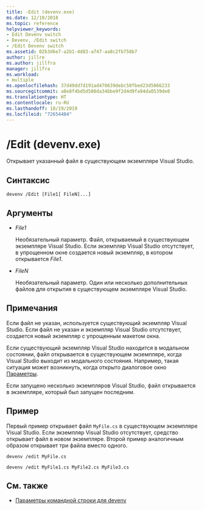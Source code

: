 ```yaml
---
title: -Edit (devenv.exe)
ms.date: 12/10/2018
ms.topic: reference
helpviewer_keywords:
- Edit Devenv switch
- Devenv, /Edit switch
- /Edit Devenv switch
ms.assetid: 02b3d6e7-a2b1-4d83-a747-aa8c2fb758b7
author: jillre
ms.author: jillfra
manager: jillfra
ms.workload:
- multiple
ms.openlocfilehash: 37d49dd7d191ad470639debc50fbed23d5066233
ms.sourcegitcommit: a8e8f4bd5d508da34bbe9f2d4d9fa94da0539de0
ms.translationtype: HT
ms.contentlocale: ru-RU
ms.lasthandoff: 10/19/2019
ms.locfileid: "72654484"
---
```

# <a name="edit-devenvexe"></a>/Edit (devenv.exe)

Открывает указанный файл в существующем экземпляре Visual Studio.

## <a name="syntax"></a>Синтаксис

```shell
devenv /Edit [File1[ FileN]...]
```

## <a name="arguments"></a>Аргументы

- *File1*

  Необязательный параметр. Файл, открываемый в существующем экземпляре Visual Studio. Если экземпляр Visual Studio отсутствует, в упрощенном окне создается новый экземпляр, в котором открывается *File1*.

- *FileN*

  Необязательный параметр. Один или несколько дополнительных файлов для открытия в существующем экземпляре Visual Studio.

## <a name="remarks"></a>Примечания

Если файл не указан, используется существующий экземпляр Visual Studio. Если файл не указан и экземпляр Visual Studio отсутствует, создается новый экземпляр с упрощенным макетом окна.

Если существующий экземпляр Visual Studio находится в модальном состоянии, файл открывается в существующем экземпляре, когда Visual Studio выходит из модального состояния. Например, такая ситуация может возникнуть, когда открыто диалоговое окно [Параметры](../../ide/reference/options-dialog-box-visual-studio.md).

Если запущено несколько экземпляров Visual Studio, файл открывается в экземпляре, который был запущен последним.

## <a name="example"></a>Пример

Первый пример открывает файл `MyFile.cs` в существующем экземпляре Visual Studio. Если экземпляр Visual Studio отсутствует, средство открывает файл в новом экземпляре. Второй пример аналогичным образом открывает три файла вместо одного.

```shell
devenv /edit MyFile.cs

devenv /edit MyFile1.cs MyFile2.cs MyFile3.cs
```

## <a name="see-also"></a>См. также

- [Параметры командной строки для devenv](../../ide/reference/devenv-command-line-switches.md)
